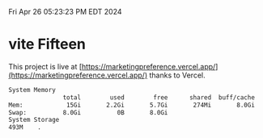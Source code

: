 Fri Apr 26 05:23:23 PM EDT 2024

# vite Fifteen


This project is live at [https://marketingpreference.vercel.app/](https://marketingpreference.vercel.app/) thanks to Vercel.

```bash
System Memory
               total        used        free      shared  buff/cache   available
Mem:            15Gi       2.2Gi       5.7Gi       274Mi       8.0Gi        13Gi
Swap:          8.0Gi          0B       8.0Gi
System Storage
493M	.
